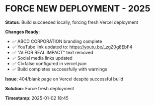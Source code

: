 # FORCE NEW DEPLOYMENT - 2025

**Status**: Build succeeded locally, forcing fresh Vercel deployment

**Changes Ready**:
- ✅ ABCD CORPORATION branding complete
- ✅ YouTube link updated to: https://youtu.be/_zgZ0g8EbF4  
- ✅ "AI FOR REAL IMPACT" text removed
- ✅ Social media links updated
- ✅ CI=false configured in vercel.json
- ✅ Build completes successfully with warnings

**Issue**: 404/blank page on Vercel despite successful build

**Solution**: Force fresh deployment

**Timestamp**: 2025-01-02 18:45 